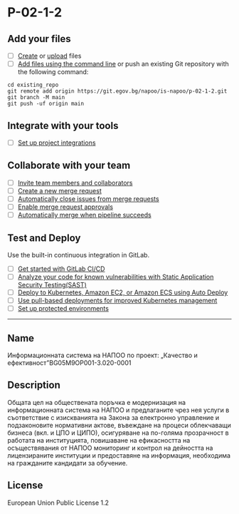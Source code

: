 # P-02-1-2

## Add your files

- [ ] [Create](https://docs.gitlab.com/ee/user/project/repository/web_editor.html#create-a-file) or [upload](https://docs.gitlab.com/ee/user/project/repository/web_editor.html#upload-a-file) files
- [ ] [Add files using the command line](https://docs.gitlab.com/ee/gitlab-basics/add-file.html#add-a-file-using-the-command-line) or push an existing Git repository with the following command:

```
cd existing_repo
git remote add origin https://git.egov.bg/napoo/is-napoo/p-02-1-2.git
git branch -M main
git push -uf origin main
```
## Integrate with your tools

- [ ] [Set up project integrations](https://git.egov.bg/napoo/is-napoo/p-02-1-2/-/settings/integrations)

## Collaborate with your team

- [ ] [Invite team members and collaborators](https://docs.gitlab.com/ee/user/project/members/)
- [ ] [Create a new merge request](https://docs.gitlab.com/ee/user/project/merge_requests/creating_merge_requests.html)
- [ ] [Automatically close issues from merge requests](https://docs.gitlab.com/ee/user/project/issues/managing_issues.html#closing-issues-automatically)
- [ ] [Enable merge request approvals](https://docs.gitlab.com/ee/user/project/merge_requests/approvals/)
- [ ] [Automatically merge when pipeline succeeds](https://docs.gitlab.com/ee/user/project/merge_requests/merge_when_pipeline_succeeds.html)

## Test and Deploy

Use the built-in continuous integration in GitLab.

- [ ] [Get started with GitLab CI/CD](https://docs.gitlab.com/ee/ci/quick_start/index.html)
- [ ] [Analyze your code for known vulnerabilities with Static Application Security Testing(SAST)](https://docs.gitlab.com/ee/user/application_security/sast/)
- [ ] [Deploy to Kubernetes, Amazon EC2, or Amazon ECS using Auto Deploy](https://docs.gitlab.com/ee/topics/autodevops/requirements.html)
- [ ] [Use pull-based deployments for improved Kubernetes management](https://docs.gitlab.com/ee/user/clusters/agent/)
- [ ] [Set up protected environments](https://docs.gitlab.com/ee/ci/environments/protected_environments.html)

***
## Name
Информационната система на НАПОО по проект: „Качество и ефективност”BG05M9OP001-3.020-0001

## Description
Общата цел на обществената поръчка е модернизация на информационната система на НАПОО и предлаганите чрез нея услуги в съответствие с изискванията на Закона за електронно управление и подзаконовите нормативни актове, въвеждане на процеси облекчаващи бизнеса (вкл. и ЦПО и ЦИПО), осигуряване на по-голяма прозрачност в работата на институцията, повишаване на ефикасността на осъществявания от НАПОО мониторинг и контрол на дейността на лицензираните институции и предоставяне на информация, необходима на гражданите кандидати за обучение. 

## License
European Union Public License 1.2
